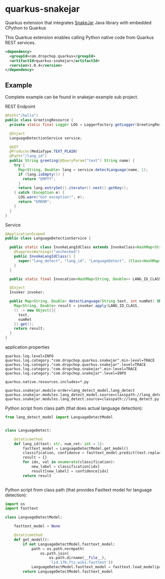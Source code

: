 # quarkus-snakejar
Quarkus extension that integrates [SnakeJar]((https://github.com/ivlcic/snakejar)) Java library with embedded CPython to Quarkus

This Quarkus extension enables calling Python native code from Quarkus REST services.

```xml
<dependency>
  <groupId>com.dropchop.quarkus</groupId>
  <artifactId>quarkus-snakejar</artifactId>
  <version>1.0.4</version>
</dependency>
```

## Example

Complete example can be found in snakejar-example sub project.

REST Endpoint

```java
@Path("/hello")
public class GreetingResource {
  private static final Logger LOG = LoggerFactory.getLogger(GreetingResource.class);

  @Inject
  LanguageDetectionService service;

  @GET
  @Produces(MediaType.TEXT_PLAIN)
  @Path("/lang_id")
  public String greeting(@QueryParam("text") String name) {
    try {
      Map<String, Double> lang = service.detectLanguage(name, 1);
      if (lang.isEmpty()) {
        return "EMPTY";
      }
      return lang.entrySet().iterator().next().getKey();
    } catch (Exception e) {
      LOG.warn("Got exception!", e);
      return "ERROR";
    }
  }
}
```

Service
```java
@ApplicationScoped
public class LanguageDetectionService {

  public static class InvokeLangIdClass extends InvokeClass<HashMap<String, Double>> {
    @SuppressWarnings("unchecked")
    public InvokeLangIdClass() {
      super("lang_detect", "lang_id", "LanguageDetect", (Class<HashMap<String, Double>>)(Class<?>)HashMap.class);
    }
  }

  public static final Invocation<HashMap<String, Double>> LANG_ID_CLASS = new InvokeLangIdClass();

  @Inject
  Invoker invoker;

  public Map<String, Double> detectLanguage(String text, int numRet) throws Exception {
    Map<String, Double> result = invoker.apply(LANG_ID_CLASS,
    () -> new Object[]{
      text,
      numRet
    }).get();
    return result;
  }
}
```

application.properties
```properties
quarkus.log.level=INFO
quarkus.log.category."com.dropchop.quarkus.snakejar".min-level=TRACE
quarkus.log.category."com.dropchop.quarkus.snakejar".level=TRACE
quarkus.log.category."com.dropchop.snakejar".min-level=TRACE
quarkus.log.category."com.dropchop.snakejar".level=INFO

quarkus.native.resources.includes=*.py

quarkus.snakejar.module-order=lang_detect_model,lang_detect
quarkus.snakejar.modules.lang_detect_model.source=classpath://lang_detect_model.py
quarkus.snakejar.modules.lang_detect.source=classpath://lang_detect.py
```

Python script from class path (that does actual language detection):

```python
from lang_detect_model import LanguageDetectModel


class LanguageDetect:

    @staticmethod
    def lang_id(text: str, num_ret: int = 1):
        fasttext_model = LanguageDetectModel.get_model()
        classification, confidence = fasttext_model.predict(text.replace("\n", " "), k=num_ret)
        result = {}
        for idx, val in enumerate(classification):
            new_label = classification[idx]
            result[new_label] = confidence[idx]
        return result
        
```

Python script from class path (that provides Fasttext model for language detection):

```python
import os
import fasttext

class LanguageDetectModel:

    fasttext_model = None

    @staticmethod
    def get_model():
        if not LanguageDetectModel.fasttext_model:
            path = os.path.normpath(
                os.path.join(
                    os.path.dirname(__file__), 
                    'lid.176.ftz.wiki.fasttext'))
            LanguageDetectModel.fasttext_model = fasttext.load_model(path)
        return LanguageDetectModel.fasttext_model
        
```
